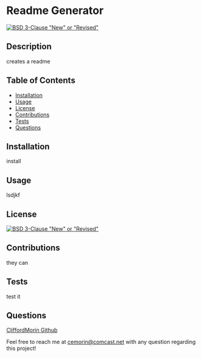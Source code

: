 
# Readme Generator

[![BSD 3-Clause "New" or "Revised"](https://img.shields.io/badge/license-BSD%203--Clause%20%22New%22%20or%20%22Revised%22-green)](https://choosealicense.com/licenses/bsd-3-clause/)

## Description

  creates a readme

## Table of Contents
  * [Installation](#installation)
  * [Usage](#usage)
  * [License](#license)
  * [Contributions](#contributions)
  * [Tests](#tests)
  * [Questions](#questions)
  
  
## Installation

  install

## Usage

  lsdjkf

## License

  [![BSD 3-Clause "New" or "Revised"](https://img.shields.io/badge/license-BSD%203--Clause%20%22New%22%20or%20%22Revised%22-green)](https://choosealicense.com/licenses/bsd-3-clause/)

## Contributions

  they can

## Tests

  test it

## Questions

  [CliffordMorin Github](https://github.com/CliffordMorin)

  Feel free to reach me at cemorin@comcast.net with any question regarding this project!
  